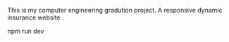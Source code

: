 ﻿This is my computer engineering gradution project. A responsive dynamic insurance website  .

<!--                To RUN               -->

npm run dev
